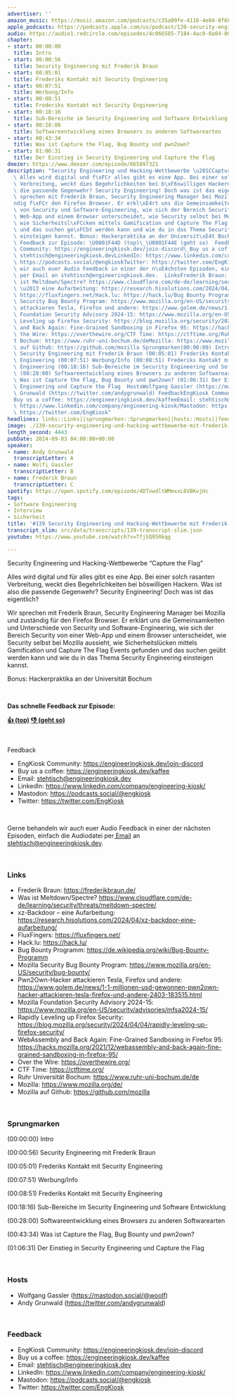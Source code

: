 ```yaml
---
advertiser: ''
amazon_music: https://music.amazon.com/podcasts/c35a09fe-4116-4e04-8f68-77d61b112e46/episodes/d85d25e3-9e59-4a3b-b785-bdfa6cd78804/engineering-kiosk-139-security-engineering-und-hacking-wettbewerbe-mit-frederik-braun-von-mozilla
apple_podcasts: https://podcasts.apple.com/us/podcast/139-security-engineering-und-hacking-wettbewerbe-mit/id1603082924?i=1000668112512&uo=4
audio: https://audio1.redcircle.com/episodes/4c066585-7184-4ac0-8a04-801e6e3e5209/stream.mp3
chapter:
- start: 00:00:00
  title: Intro
- start: 00:00:56
  title: Security Engineering mit Frederik Braun
- start: 00:05:01
  title: Frederiks Kontakt mit Security Engineering
- start: 00:07:51
  title: Werbung/Info
- start: 00:08:51
  title: Frederiks Kontakt mit Security Engineering
- start: 00:18:16
  title: Sub-Bereiche im Security Engineering und Software Entwicklung
- start: 00:28:00
  title: Softwareentwicklung eines Browsers zu anderen Softwarearten
- start: 00:43:34
  title: Was ist Capture the Flag, Bug Bounty und pwn2own?
- start: 01:06:31
  title: Der Einstieg in Security Engineering und Capture the Flag
deezer: https://www.deezer.com/episode/665897321
description: "Security Engineering und Hacking-Wettbewerbe \u201CCapture the Flag\u201D\
  \ Alles wird digital und f\xFCr alles gibt es eine App. Bei einer solch rasanten\
  \ Verbreitung, weckt dies Begehrlichkeiten bei b\xF6swilligen Hackern. Was ist also\
  \ die passende Gegenwehr? Security Engineering! Doch was ist das eigentlich? Wir\
  \ sprechen mit Frederik Braun, Security Engineering Manager bei Mozilla und zust\xE4\
  ndig f\xFCr den Firefox Browser. Er erkl\xE4rt uns die Gemeinsamkeiten und Unterschiede\
  \ von Security und Software-Engineering, wie sich der Bereich Security von einer\
  \ Web-App und einem Browser unterscheidet, wie Security selbst bei Mozilla aussieht,\
  \ wie Sicherheitsl\xFCcken mittels Gamification und Capture The Flag Events gefunden\
  \ und das suchen ge\xFCbt werden kann und wie du in das Thema Security Engineering\
  \ einsteigen kannst. Bonus: Hackerpraktika an der Universit\xE4t Bochum  Das schnelle\
  \ Feedback zur Episode: \U0001F44D (top)\_\U0001F44E (geht so)  Feedback EngKiosk\
  \ Community: https://engineeringkiosk.dev/join-discord\_Buy us a coffee: https://engineeringkiosk.dev/kaffeeEmail:\
  \ stehtisch@engineeringkiosk.devLinkedIn: https://www.linkedin.com/company/engineering-kiosk/Mastodon:\
  \ https://podcasts.social/@engkioskTwitter: https://twitter.com/EngKiosk Gerne behandeln\
  \ wir auch euer Audio Feedback in einer der n\xE4chsten Episoden, einfach die Audiodatei\
  \ per Email an stehtisch@engineeringkiosk.dev.  LinksFrederik Braun: https://frederikbraun.de/Was\
  \ ist Meltdown/Spectre? https://www.cloudflare.com/de-de/learning/security/threats/meltdown-spectre/xz-Backdoor\
  \ \u2013 eine Aufarbeitung: https://research.hisolutions.com/2024/04/xz-backdoor-eine-aufarbeitung/FluxFingers:\
  \ https://fluxfingers.net/Hack.lu: https://hack.lu/Bug Bounty Programm: https://de.wikipedia.org/wiki/Bug-Bounty-ProgrammMozilla\
  \ Security Bug Bounty Program: https://www.mozilla.org/en-US/security/bug-bounty/Pwn2Own-Hacker\
  \ attackieren Tesla, Firefox und andere: https://www.golem.de/news/1-1-millionen-usd-gewonnen-pwn2own-hacker-attackieren-tesla-firefox-und-andere-2403-183515.htmlMozilla\
  \ Foundation Security Advisory 2024-15: https://www.mozilla.org/en-US/security/advisories/mfsa2024-15/Rapidly\
  \ Leveling up Firefox Security: https://blog.mozilla.org/security/2024/04/04/rapidly-leveling-up-firefox-security/WebAssembly\
  \ and Back Again: Fine-Grained Sandboxing in Firefox 95: https://hacks.mozilla.org/2021/12/webassembly-and-back-again-fine-grained-sandboxing-in-firefox-95/Over\
  \ the Wire: https://overthewire.org/CTF Time: https://ctftime.org/Ruhr Universit\xE4\
  t Bochum: https://www.ruhr-uni-bochum.de/deMozilla: https://www.mozilla.org/de/Mozilla\
  \ auf Github: https://github.com/mozilla Sprungmarken(00:00:00) Intro (00:00:56)\
  \ Security Engineering mit Frederik Braun (00:05:01) Frederiks Kontakt mit Security\
  \ Engineering (00:07:51) Werbung/Info (00:08:51) Frederiks Kontakt mit Security\
  \ Engineering (00:18:16) Sub-Bereiche im Security Engineering und Software Entwicklung\
  \ (00:28:00) Softwareentwicklung eines Browsers zu anderen Softwarearten (00:43:34)\
  \ Was ist Capture the Flag, Bug Bounty und pwn2own? (01:06:31) Der Einstieg in Security\
  \ Engineering und Capture the Flag  HostsWolfgang Gassler (https://mastodon.social/@woolf)Andy\
  \ Grunwald (https://twitter.com/andygrunwald) FeedbackEngKiosk Community: https://engineeringkiosk.dev/join-discord\_\
  Buy us a coffee: https://engineeringkiosk.dev/kaffeeEmail: stehtisch@engineeringkiosk.devLinkedIn:\
  \ https://www.linkedin.com/company/engineering-kiosk/Mastodon: https://podcasts.social/@engkioskTwitter:\
  \ https://twitter.com/EngKiosk"
headlines: links::Links||sprungmarken::Sprungmarken||hosts::Hosts||feedback::Feedback
image: ./139-security-engineering-und-hacking-wettbewerbe-mit-frederik-braun-von-mozilla.jpg
length_second: 4443
pubDate: 2024-09-03 04:00:00+00:00
speaker:
- name: Andy Grunwald
  transcriptLetter: A
- name: Wolfi Gassler
  transcriptLetter: B
- name: Frederik Braun
  transcriptLetter: C
spotify: https://open.spotify.com/episode/4DTxwdltWMmxxL6VBKvjHc
tags:
- Software Engineering
- Interview
- Sicherheit
title: '#139 Security Engineering und Hacking-Wettbewerbe mit Frederik Braun von Mozilla'
transcript_slim: src/data/transcripts/139-transcript-slim.json
youtube: https://www.youtube.com/watch?v=TfjSQ95Rkqg

---
```

<p>Security Engineering und Hacking-Wettbewerbe “Capture the Flag”</p><p>Alles wird digital und für alles gibt es eine App. Bei einer solch rasanten Verbreitung, weckt dies Begehrlichkeiten bei böswilligen Hackern. Was ist also die passende Gegenwehr? Security Engineering! Doch was ist das eigentlich?</p><p>Wir sprechen mit Frederik Braun, Security Engineering Manager bei Mozilla und zuständig für den Firefox Browser. Er erklärt uns die Gemeinsamkeiten und Unterschiede von Security und Software-Engineering, wie sich der Bereich Security von einer Web-App und einem Browser unterscheidet, wie Security selbst bei Mozilla aussieht, wie Sicherheitslücken mittels Gamification und Capture The Flag Events gefunden und das suchen geübt werden kann und wie du in das Thema Security Engineering einsteigen kannst.</p><p>Bonus: Hackerpraktika an der Universität Bochum</p><p><br></p><p><strong>Das schnelle Feedback zur Episode:</strong></p><p><a href="https://api.openpodcast.dev/feedback/139/upvote" rel="nofollow"><strong>👍 (top)</strong></a><strong> </strong><a href="https://api.openpodcast.dev/feedback/139/downvote" rel="nofollow"><strong>👎 (geht so)</strong></a></p><p><br></p><p>Feedback</p><ul><li>EngKiosk Community: <a href="https://engineeringkiosk.dev/join-discord">https://engineeringkiosk.dev/join-discord</a> </li><li>Buy us a coffee: <a href="https://engineeringkiosk.dev/kaffee">https://engineeringkiosk.dev/kaffee</a></li><li>Email: <a href="mailto:stehtisch@engineeringkiosk.dev" rel="nofollow">stehtisch@engineeringkiosk.dev</a></li><li>LinkedIn: <a href="https://www.linkedin.com/company/engineering-kiosk/" rel="nofollow">https://www.linkedin.com/company/engineering-kiosk/</a></li><li>Mastodon: <a href="https://podcasts.social/@engkiosk" rel="nofollow">https://podcasts.social/@engkiosk</a></li><li>Twitter: <a href="https://twitter.com/EngKiosk" rel="nofollow">https://twitter.com/EngKiosk</a></li></ul><p><br></p><p>Gerne behandeln wir auch euer Audio Feedback in einer der nächsten Episoden, einfach die Audiodatei per<a href="https://engineeringkiosk.dev/kontakt/"> Email</a> an <a href="mailto:stehtisch@engineeringkiosk.dev" rel="nofollow">stehtisch@engineeringkiosk.dev</a>.</p><p><br></p><h3 id="links">Links</h3><ul><li>Frederik Braun: <a href="https://frederikbraun.de/" rel="nofollow">https://frederikbraun.de/</a></li><li>Was ist Meltdown/Spectre? <a href="https://www.cloudflare.com/de-de/learning/security/threats/meltdown-spectre/" rel="nofollow">https://www.cloudflare.com/de-de/learning/security/threats/meltdown-spectre/</a></li><li>xz-Backdoor – eine Aufarbeitung: <a href="https://research.hisolutions.com/2024/04/xz-backdoor-eine-aufarbeitung/" rel="nofollow">https://research.hisolutions.com/2024/04/xz-backdoor-eine-aufarbeitung/</a></li><li>FluxFingers: <a href="https://fluxfingers.net/" rel="nofollow">https://fluxfingers.net/</a></li><li>Hack.lu: <a href="https://hack.lu/" rel="nofollow">https://hack.lu/</a></li><li>Bug Bounty Programm: <a href="https://de.wikipedia.org/wiki/Bug-Bounty-Programm" rel="nofollow">https://de.wikipedia.org/wiki/Bug-Bounty-Programm</a></li><li>Mozilla Security Bug Bounty Program: <a href="https://www.mozilla.org/en-US/security/bug-bounty/" rel="nofollow">https://www.mozilla.org/en-US/security/bug-bounty/</a></li><li>Pwn2Own-Hacker attackieren Tesla, Firefox und andere: <a href="https://www.golem.de/news/1-1-millionen-usd-gewonnen-pwn2own-hacker-attackieren-tesla-firefox-und-andere-2403-183515.html" rel="nofollow">https://www.golem.de/news/1-1-millionen-usd-gewonnen-pwn2own-hacker-attackieren-tesla-firefox-und-andere-2403-183515.html</a></li><li>Mozilla Foundation Security Advisory 2024-15: <a href="https://www.mozilla.org/en-US/security/advisories/mfsa2024-15/" rel="nofollow">https://www.mozilla.org/en-US/security/advisories/mfsa2024-15/</a></li><li>Rapidly Leveling up Firefox Security: <a href="https://blog.mozilla.org/security/2024/04/04/rapidly-leveling-up-firefox-security/" rel="nofollow">https://blog.mozilla.org/security/2024/04/04/rapidly-leveling-up-firefox-security/</a></li><li>WebAssembly and Back Again: Fine-Grained Sandboxing in Firefox 95: <a href="https://hacks.mozilla.org/2021/12/webassembly-and-back-again-fine-grained-sandboxing-in-firefox-95/" rel="nofollow">https://hacks.mozilla.org/2021/12/webassembly-and-back-again-fine-grained-sandboxing-in-firefox-95/</a></li><li>Over the Wire: <a href="https://overthewire.org/" rel="nofollow">https://overthewire.org/</a></li><li>CTF Time: <a href="https://ctftime.org/" rel="nofollow">https://ctftime.org/</a></li><li>Ruhr Universität Bochum: <a href="https://www.ruhr-uni-bochum.de/de" rel="nofollow">https://www.ruhr-uni-bochum.de/de</a></li><li>Mozilla: <a href="https://www.mozilla.org/de/" rel="nofollow">https://www.mozilla.org/de/</a></li><li>Mozilla auf Github: <a href="https://github.com/mozilla" rel="nofollow">https://github.com/mozilla</a></li></ul><p><br></p><h3 id="sprungmarken">Sprungmarken</h3><p>(00:00:00) Intro</p><p>(00:00:56) Security Engineering mit Frederik Braun</p><p>(00:05:01) Frederiks Kontakt mit Security Engineering</p><p>(00:07:51) Werbung/Info</p><p>(00:08:51) Frederiks Kontakt mit Security Engineering</p><p>(00:18:16) Sub-Bereiche im Security Engineering und Software Entwicklung</p><p>(00:28:00) Softwareentwicklung eines Browsers zu anderen Softwarearten</p><p>(00:43:34) Was ist Capture the Flag, Bug Bounty und pwn2own?</p><p>(01:06:31) Der Einstieg in Security Engineering und Capture the Flag</p><p><br></p><h3 id="hosts">Hosts</h3><ul><li>Wolfgang Gassler (<a href="https://mastodon.social/@woolf" rel="nofollow">https://mastodon.social/@woolf</a>)</li><li>Andy Grunwald (<a href="https://twitter.com/andygrunwald" rel="nofollow">https://twitter.com/andygrunwald</a>)</li></ul><p><br></p><h3 id="feedback">Feedback</h3><ul><li>EngKiosk Community: <a href="https://engineeringkiosk.dev/join-discord">https://engineeringkiosk.dev/join-discord</a> </li><li>Buy us a coffee: <a href="https://engineeringkiosk.dev/kaffee">https://engineeringkiosk.dev/kaffee</a></li><li>Email: <a href="mailto:stehtisch@engineeringkiosk.dev" rel="nofollow">stehtisch@engineeringkiosk.dev</a></li><li>LinkedIn: <a href="https://www.linkedin.com/company/engineering-kiosk/" rel="nofollow">https://www.linkedin.com/company/engineering-kiosk/</a></li><li>Mastodon: <a href="https://podcasts.social/@engkiosk" rel="nofollow">https://podcasts.social/@engkiosk</a></li><li>Twitter: <a href="https://twitter.com/EngKiosk" rel="nofollow">https://twitter.com/EngKiosk</a></li></ul>